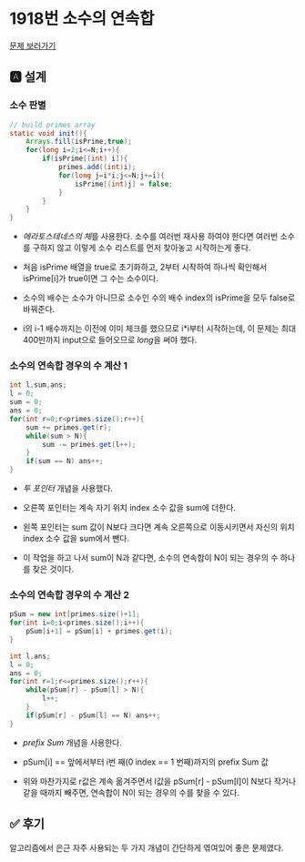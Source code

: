 # 1918번 소수의 연속합
[문제 보러가기](https://www.acmicpc.net/problem/1644)

## 🅰 설계

### 소수 판별
```java
// build primes array
static void init(){
    Arrays.fill(isPrime,true);
    for(long i=2;i<=N;i++){
        if(isPrime[(int) i]){
            primes.add((int)i);
            for(long j=i*i;j<=N;j+=i){
                isPrime[(int)j] = false;
            }
        }
    }
}
```
- *에라토스테네스의 체*를 사용한다. 소수를 여러번 재사용 하여야 한다면 여러번 소수를 구하지 않고 이렇게 소수 리스트를 먼저 찾아놓고 시작하는게 좋다.  

- 처음 isPrime 배열을 true로 초기화하고, 2부터 시작하여 하나씩 확인해서 isPrime[i]가 true이면 그 수는 소수이다.  

- 소수의 배수는 소수가 아니므로 소수인 수의 배수 index의 isPrime을 모두 false로 바꿔준다.  

- i의 i-1 배수까지는 이전에 이미 체크를 했으므로 i\*i부터 시작하는데, 이 문제는 최대 400만까지 input으로 들어오므로 *long*을 써야 했다.  

### 소수의 연속합 경우의 수 계산 1
```java
int l,sum,ans;
l = 0;
sum = 0;
ans = 0;
for(int r=0;r<primes.size();r++){
    sum += primes.get(r);
    while(sum > N){
        sum -= primes.get(l++);
    }
    if(sum == N) ans++;
}
```
- *투 포인터* 개념을 사용했다.  

- 오른쪽 포인터는 계속 자기 위치 index 소수 값을 sum에 더한다.  

- 왼쪽 포인터는 sum 값이 N보다 크다면 계속 오른쪽으로 이동시키면서 자신의 위치 index 소수 값을 sum에서 뺀다.  

- 이 작업을 하고 나서 sum이 N과 같다면, 소수의 연속합이 N이 되는 경우의 수 하나를 찾은 것이다.  

### 소수의 연속합 경우의 수 계산 2
```java
pSum = new int[primes.size()+1];
for(int i=0;i<primes.size();i++){
    pSum[i+1] = pSum[i] + primes.get(i);
}

int l,ans;
l = 0;
ans = 0;
for(int r=1;r<=primes.size();r++){
    while(pSum[r] - pSum[l] > N){
        l++;
    }
    if(pSum[r] - pSum[l] == N) ans++;
}
```
- *prefix Sum* 개념을 사용한다.  

- pSum[i] == 앞에서부터 i번 째(0 index == 1 번째)까지의 prefix Sum 값  

- 위와 마찬가지로 r값은 계속 옮겨주면서 l값을 pSum[r] - pSum[l]이 N보다 작거나 같을 때까지 빼주면, 연속합이 N이 되는 경우의 수를 찾을 수 있다.


## ✅ 후기
알고리즘에서 은근 자주 사용되는 두 가지 개념이 간단하게 엮여있어 좋은 문제였다.